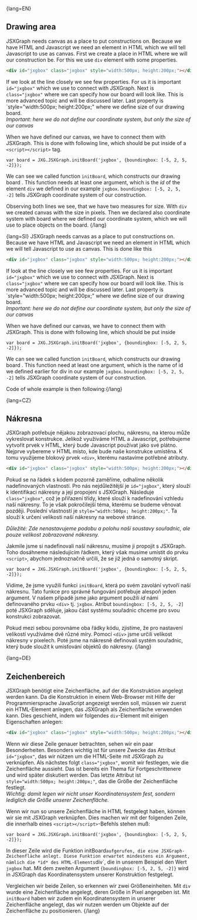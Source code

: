 

{lang=EN}
## Drawing area
JSXGraph needs canvas as a place to put constructions on. Because we have HTML and Javascript we need an element in
HTML which we will tell Javascript to use as canvas. First we create a place in HTML where we will our construction be.
For this we use `div` element with some properties.
```HTML
<div id="jxgbox" class="jxgbox" style="width:500px; height:200px;"></div>
```

If we look at the line closely we see few properties. For us it is important `id="jxgbox"` which we use to connect with JSXGraph.
Next is `class="jxgbox"` where we can specify how our board will look like. This is more advanced topic and will be discussed later.
Last property is `style="width:500px; height:200px;" where we define size of our drawing board.  
_Important: here we do not define our coordinate system, but only the size of our canvas_

When we have defined our canvas, we have to connect them with JSXGraph. This is done with following line, which should be put inside
of a `<script></script>` tag.

```JS
var board = JXG.JSXGraph.initBoard('jxgbox', {boundingbox: [-5, 2, 5, -2]});
```

We can see we called function `initBoard`, which constructs our drawing board . This function needs at least one argument,
which is the *id* of the element `div` we defined in our example ``jxgbox``. ``boundingbox: [-5, 2, 5, -2]`` tells
JSXGraph coordinate system of our construction.

Observing both lines we see, that we have two measures for size. With `div` we created canvas with the size in pixels.
Then we declared also coordinate system with board where we defined our coordinate system, which we will use to place
objects on the board.
{/lang}
 
{lang=SI}
JSXGraph needs canvas as a place to put constructions on. Because we have HTML and Javascript we need an element in 
HTML which we will tell Javascript to use as canvas. This is done like this
```HTML
<div id="jxgbox" class="jxgbox" style="width:500px; height:200px;"></div>
```

If look at the line closely we see few properties. For us it is important `id="jxgbox"` which we use to connect with JSXGraph.
Next is `class="jxgbox"` where we can specify how our board will look like. This is more advanced topic and will be discussed later.
Last property is `style="width:500px; height:200px;" where we define size of our drawing board.  
_Important: here we do not define our coordinate system, but only the size of our canvas_

When we have defined our canvas, we have to connect them with JSXGraph. This is done with following line, which should be put inside

```JS
var board = JXG.JSXGraph.initBoard('jxgbox', {boundingbox: [-5, 2, 5, -2]});
```

We can see we called function `initBoard`, which constructs our drawing board . This function need at least one argument,
which is the name of id we defined earlier for div in our example ``jxgbox``. ``boundingbox: [-5, 2, 5, -2]`` tells
 JSXGraph coordinate system of our construction.
 
 Code of whole example is then following:{/lang}
 
{lang=CZ}
## Nákresna
JSXGraph potřebuje nějakou zobrazovací plochu, nákresnu, na kterou může vykreslovat konstrukce. Jelikož využíváme HTML a Javascript, potřebujeme vytvořit prvek v HTML, který bude Javascript používat jako své plátno. Nejprve vybereme v HTML místo, kde bude naše konstrukce umístěna. K tomu využijeme blokový prvek `<div>`, kterému nastavíme potřebné atributy.

```HTML
<div id="jxgbox" class="jxgbox" style="width:500px; height:200px;"></div>
```

Pokud se na řádek s kódem pozorně zaměříme, odhalíme několik nadefinovaných vlastností. Pro nás nejdůležitější je `id="jxgbox"`, který slouží k identifikaci nákresny a její propojení s JSXGraph. Následuje `class="jxgbox"`, což je přiřazení třídy, které slouží k nadefinování vzhledu naší nákresny. To je však pokročilejší téma, kterému se budeme věnovat později. Poslední vlastností je `style="width:500px; height:200px;"`. Ta slouží k určení velikosti naší nákresny na webové stránce. 

_Důležité: Zde nenastavujeme podobu a polohu naší soustavy souřadnic, ale pouze velikost zobrazované nákresny._

Jakmile jsme si nadefinovali naší nákresnu, musíme ji propojit s JSXGraph. Toho dosáhneme následujícím řádkem, který však musíme umístit do prvku `<script>`, abychom jednoznačně určili, že se již jedná o samotný skript.

```JS
var board = JXG.JSXGraph.initBoard('jxgbox', {boundingbox: [-5, 2, 5, -2]});
```

Vidíme, že jsme využili funkci `initBoard`, která po svém zavolání vytvoří naší nákresnu. Tato funkce pro správné fungování potřebuje alespoň jeden argument. V našem případě jsme jako argument použili *id* námi definovaného prvku `<div>` tj. ``jxgbox``. Atribut ``boundingbox: [-5, 2, 5, -2]`` poté JSXGraph sděluje, jakou část systému souřadnic chceme pro svou konstrukci zobrazovat.

Pokud mezi sebou porovnáme oba řádky kódu, zjistíme, že pro nastavení velikostí využíváme dvě různé míry. Pomocí `<div>` jsme určili velikost nákresny v pixelech. Poté jsme na nákresně definovali systém souřadnic, který bude sloužit k umisťování objektů do nákresny.
{/lang}

{lang=DE}
## Zeichenbereich

JSXGraph benötigt eine Zeichenfläche, auf der die Konstruktion angelegt werden kann.
Da die Konstruktion in einem Web-Browser mit Hilfe der Programmiersprache JavaScript angezeigt werden soll,
müssen wir zuerst ein HTML-Element anlegen, das JSXGraph als Zeichenfläche verwenden kann.
Dies geschieht, indem wir folgendes `div`-Element mit einigen Eigenschaften anlegen:
```HTML
<div id="jxgbox" class="jxgbox" style="width:500px; height:200px;"></div>
```
Wenn wir diese Zeile genauer betrachten, sehen wir ein paar Besonderheiten.
Besonders wichtig ist für unsere Zwecke das Attribut `id="jxgbox"`, das wir nützen um die HTML-Seite mit JSXGraph zu verknüpfen.
Als nächstes folgt `class="jxgbox"`, womit wir festlegen, wie die Zeichenfläche aussieht.
Das ist bereits ein Thema für Fortgeschrittenere und wird später diskutiert werden.
Das letzte Attribut ist `style="width:500px; height:200px;"`, das die Größe der Zeichenfläche festlegt.  
_Wichtig: damit legen wir nicht unser Koordinatensystem fest, sondern lediglich die Größe unserer Zeichenfläche._

Wenn wir nun so unsere Zeichenfläche in HTML festgelegt haben, können wir sie mit JSXGraph verknüpfen.
Dies machen wir mit der folgenden Zeile, die innerhalb eines `<script></script>`-Befehls stehen muß:

```JS
var board = JXG.JSXGraph.initBoard('jxgbox', {boundingbox: [-5, 2, 5, -2]});
```

In dieser Zeile wird die Funktion initBoard` aufgerufen, die eine JSXGraph-Zeichenfläche anlegt.
Diese Funktion erwartet mindestens ein Argument, nämlich die *id* des
HTML-Elements `div`, die in unserem Beispiel den Wert ``jxgbox`` hat.
Mit dem zweiten Argument ``{boundingbox: [-5, 2, 5, -2]}`` wird in JSXGraph das Koordinatensystem unserer Konstruktion festgelegt.

Vergleichen wir beide Zeilen, so erkennen wir zwei Größeneinheiten.
Mit `div` wurde eine Zeichenfläche angelegt, deren Größe in Pixel angegeben ist.
Mit `initBoard` haben wir zudem ein Koordinatensystem in unserer Zeichenfläche angelegt, das wir nutzen werden um
Objekte auf der Zeichenfläche zu positionieren.
{/lang}